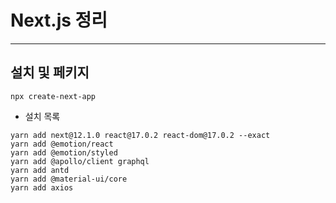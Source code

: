 # Next.js 정리

---

## 설치 및 페키지

```
npx create-next-app
```

- 설치 목록

```
yarn add next@12.1.0 react@17.0.2 react-dom@17.0.2 --exact
yarn add @emotion/react
yarn add @emotion/styled
yarn add @apollo/client graphql
yarn add antd
yarn add @material-ui/core
yarn add axios
```
